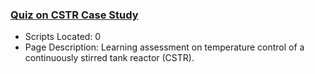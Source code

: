 ### [Quiz on CSTR Case Study](https://www.apmonitor.com/pdc/index.php/Main/QuizReactorControl)
- Scripts Located: 0
- Page Description: Learning assessment on temperature control of a continuously stirred tank reactor (CSTR).
